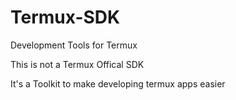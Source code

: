 # Termux-SDK

Development Tools for Termux

This is not a Termux Offical SDK

It's a Toolkit to make developing termux apps easier